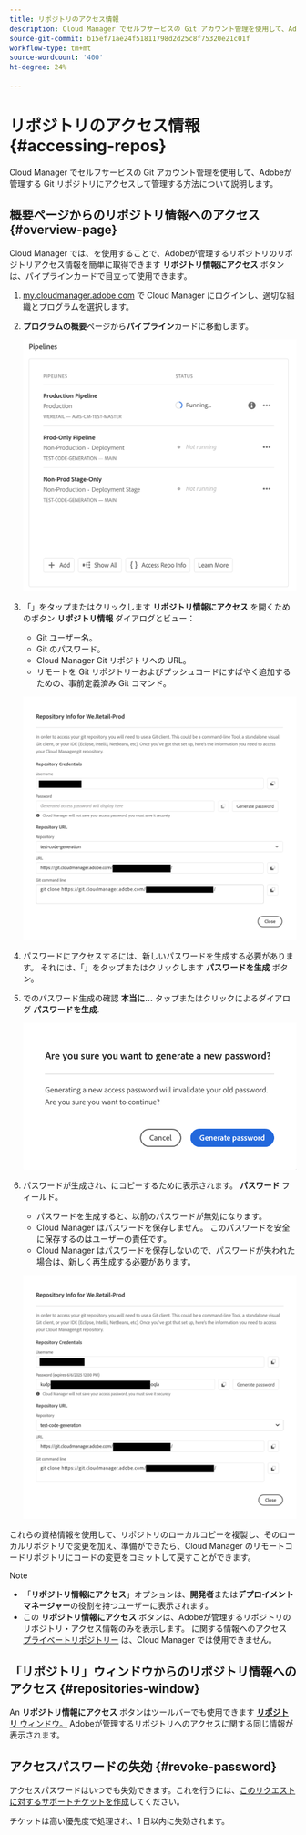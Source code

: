 ```yaml
---
title: リポジトリのアクセス情報
description: Cloud Manager でセルフサービスの Git アカウント管理を使用して、Adobeが管理する Git リポジトリにアクセスして管理する方法について説明します。
source-git-commit: b15ef71ae24f51811798d2d25c8f75320e21c01f
workflow-type: tm+mt
source-wordcount: '400'
ht-degree: 24%

---
```



# リポジトリのアクセス情報 {#accessing-repos}

Cloud Manager でセルフサービスの Git アカウント管理を使用して、Adobeが管理する Git リポジトリにアクセスして管理する方法について説明します。

## 概要ページからのリポジトリ情報へのアクセス {#overview-page}

Cloud Manager では、を使用することで、Adobeが管理するリポジトリのリポジトリアクセス情報を簡単に取得できます **リポジトリ情報にアクセス** ボタンは、パイプラインカードで目立って使用できます。

1. [my.cloudmanager.adobe.com](https://my.cloudmanager.adobe.com/) で Cloud Manager にログインし、適切な組織とプログラムを選択します。

1. **プログラムの概要**&#x200B;ページから&#x200B;**パイプライン**&#x200B;カードに移動します。

   ![環境カードの「リポジトリ情報にアクセス」ボタン](assets/pipelines-card.png)

1. 「」をタップまたはクリックします **リポジトリ情報にアクセス** を開くためのボタン **リポジトリ情報** ダイアログとビュー：

   * Git ユーザー名。
   * Git のパスワード。
   * Cloud Manager Git リポジトリへの URL。
   * リモートを Git リポジトリーおよびプッシュコードにすばやく追加するための、事前定義済み Git コマンド。

   ![リポジトリ情報ウィンドウ](assets/access-repo-info.png)

1. パスワードにアクセスするには、新しいパスワードを生成する必要があります。 それには、「」をタップまたはクリックします **パスワードを生成** ボタン。

1. でのパスワード生成の確認 **本当に…** タップまたはクリックによるダイアログ **パスワードを生成**.

   ![パスワード生成の確認](assets/confirm-password-generation.png)

1. パスワードが生成され、にコピーするために表示されます。 **パスワード** フィールド。

   * パスワードを生成すると、以前のパスワードが無効になります。
   * Cloud Manager はパスワードを保存しません。 このパスワードを安全に保存するのはユーザーの責任です。
   * Cloud Manager はパスワードを保存しないので、パスワードが失われた場合は、新しく再生成する必要があります。

   ![生成されたパスワードの例](assets/generated-password.png)

これらの資格情報を使用して、リポジトリのローカルコピーを複製し、そのローカルリポジトリで変更を加え、準備ができたら、Cloud Manager のリモートコードリポジトリにコードの変更をコミットして戻すことができます。

>[!NOTE]
>
>* 「**リポジトリ情報にアクセス**」オプションは、**開発者**&#x200B;または&#x200B;**デプロイメントマネージャー**&#x200B;の役割を持つユーザーに表示されます。
>* この **リポジトリ情報にアクセス** ボタンは、Adobeが管理するリポジトリのリポジトリ・アクセス情報のみを表示します。 に関する情報へのアクセス [プライベートリポジトリー](private-repositories.md) は、Cloud Manager では使用できません。

## 「リポジトリ」ウィンドウからのリポジトリ情報へのアクセス {#repositories-window}

An **リポジトリ情報にアクセス** ボタンはツールバーでも使用できます [**リポジトリ** ウィンドウ。](managing-repositories.md) Adobeが管理するリポジトリへのアクセスに関する同じ情報が表示されます。

## アクセスパスワードの失効 {#revoke-password}

アクセスパスワードはいつでも失効できます。これを行うには、[このリクエストに対するサポートチケットを作成](https://experienceleague.adobe.com/ja?support-solution=Experience+Manager&amp;support-tab=home#support)してください。

チケットは高い優先度で処理され、1 日以内に失効されます。